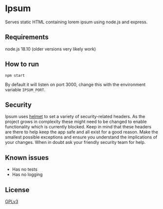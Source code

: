 # Ipsum
Serves static HTML containing lorem ipsum using node.js and express.

## Requirements
node.js 18.10 (older versions very likely work)

## How to run
```
npm start
```
By default it will listen on port 3000, change this with the environment variable `IPSUM_PORT`.

## Security
Ipsum uses [helmet](https://www.npmjs.com/package/helmet) to set a variety of security-related headers. As the project grows in complexity these might need to be changed to enable functionality which is currently blocked. Keep in mind that these headers are there to help keep the app safe and all exist for a good reason. Make the smallest possible exceptions and ensure you understand the implications of your changes. When in doubt ask your friendly security team for help.

## Known issues
 * Has no tests
 * Has no logging

## License
[GPLv3](LICENSE)
